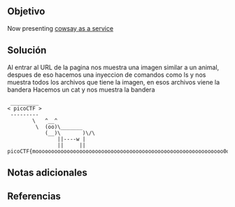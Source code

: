 ## Objetivo
Now presenting [cowsay as a service](https://caas.mars.picoctf.net)
## Solución
Al entrar al URL de la pagina nos muestra una imagen similar a un animal, despues de eso hacemos una inyeccion de comandos como ls y nos muestra todos los archivos que tiene la imagen, en esos archivos viene la bandera
Hacemos un cat y nos muestra la bandera
```
 _________
< picoCTF >
 ---------
        \   ^__^
         \  (oo)\_______
            (__)\       )\/\
                ||----w |
                ||     ||
picoCTF{moooooooooooooooooooooooooooooooooooooooooooooooooooooooooooo0o}
```
## Notas adicionales

## Referencias